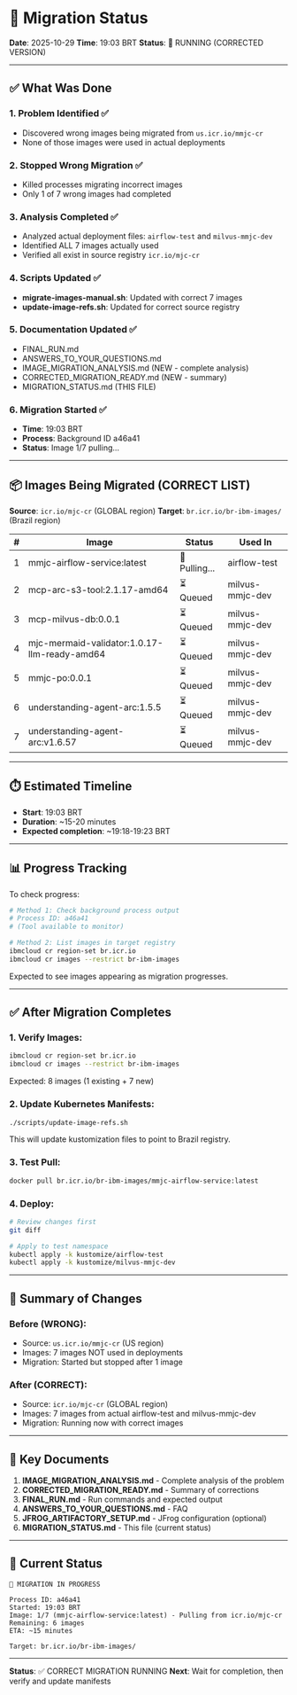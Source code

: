 # 🚀 Migration Status

**Date**: 2025-10-29
**Time**: 19:03 BRT
**Status**: 🔄 RUNNING (CORRECTED VERSION)

---

## ✅ What Was Done

### 1. Problem Identified ✅
- Discovered wrong images being migrated from `us.icr.io/mmjc-cr`
- None of those images were used in actual deployments

### 2. Stopped Wrong Migration ✅
- Killed processes migrating incorrect images
- Only 1 of 7 wrong images had completed

### 3. Analysis Completed ✅
- Analyzed actual deployment files: `airflow-test` and `milvus-mmjc-dev`
- Identified ALL 7 images actually used
- Verified all exist in source registry `icr.io/mjc-cr`

### 4. Scripts Updated ✅
- **migrate-images-manual.sh**: Updated with correct 7 images
- **update-image-refs.sh**: Updated for correct source registry

### 5. Documentation Updated ✅
- FINAL_RUN.md
- ANSWERS_TO_YOUR_QUESTIONS.md
- IMAGE_MIGRATION_ANALYSIS.md (NEW - complete analysis)
- CORRECTED_MIGRATION_READY.md (NEW - summary)
- MIGRATION_STATUS.md (THIS FILE)

### 6. Migration Started ✅
- **Time**: 19:03 BRT
- **Process**: Background ID a46a41
- **Status**: Image 1/7 pulling...

---

## 📦 Images Being Migrated (CORRECT LIST)

**Source**: `icr.io/mjc-cr` (GLOBAL region)
**Target**: `br.icr.io/br-ibm-images/` (Brazil region)

| # | Image | Status | Used In |
|---|-------|--------|---------|
| 1 | mmjc-airflow-service:latest | 🔄 Pulling... | airflow-test |
| 2 | mcp-arc-s3-tool:2.1.17-amd64 | ⏳ Queued | milvus-mmjc-dev |
| 3 | mcp-milvus-db:0.0.1 | ⏳ Queued | milvus-mmjc-dev |
| 4 | mjc-mermaid-validator:1.0.17-llm-ready-amd64 | ⏳ Queued | milvus-mmjc-dev |
| 5 | mmjc-po:0.0.1 | ⏳ Queued | milvus-mmjc-dev |
| 6 | understanding-agent-arc:1.5.5 | ⏳ Queued | milvus-mmjc-dev |
| 7 | understanding-agent-arc:v1.6.57 | ⏳ Queued | milvus-mmjc-dev |

---

## ⏱️ Estimated Timeline

- **Start**: 19:03 BRT
- **Duration**: ~15-20 minutes
- **Expected completion**: ~19:18-19:23 BRT

---

## 📊 Progress Tracking

To check progress:

```bash
# Method 1: Check background process output
# Process ID: a46a41
# (Tool available to monitor)

# Method 2: List images in target registry
ibmcloud cr region-set br.icr.io
ibmcloud cr images --restrict br-ibm-images
```

Expected to see images appearing as migration progresses.

---

## ✅ After Migration Completes

### 1. Verify Images:

```bash
ibmcloud cr region-set br.icr.io
ibmcloud cr images --restrict br-ibm-images
```

Expected: 8 images (1 existing + 7 new)

### 2. Update Kubernetes Manifests:

```bash
./scripts/update-image-refs.sh
```

This will update kustomization files to point to Brazil registry.

### 3. Test Pull:

```bash
docker pull br.icr.io/br-ibm-images/mmjc-airflow-service:latest
```

### 4. Deploy:

```bash
# Review changes first
git diff

# Apply to test namespace
kubectl apply -k kustomize/airflow-test
kubectl apply -k kustomize/milvus-mmjc-dev
```

---

## 📝 Summary of Changes

### Before (WRONG):
- Source: `us.icr.io/mmjc-cr` (US region)
- Images: 7 images NOT used in deployments
- Migration: Started but stopped after 1 image

### After (CORRECT):
- Source: `icr.io/mjc-cr` (GLOBAL region)
- Images: 7 images from actual airflow-test and milvus-mmjc-dev
- Migration: Running now with correct images

---

## 🎯 Key Documents

1. **IMAGE_MIGRATION_ANALYSIS.md** - Complete analysis of the problem
2. **CORRECTED_MIGRATION_READY.md** - Summary of corrections
3. **FINAL_RUN.md** - Run commands and expected output
4. **ANSWERS_TO_YOUR_QUESTIONS.md** - FAQ
5. **JFROG_ARTIFACTORY_SETUP.md** - JFrog configuration (optional)
6. **MIGRATION_STATUS.md** - This file (current status)

---

## 🔄 Current Status

```
🔄 MIGRATION IN PROGRESS

Process ID: a46a41
Started: 19:03 BRT
Image: 1/7 (mmjc-airflow-service:latest) - Pulling from icr.io/mjc-cr
Remaining: 6 images
ETA: ~15 minutes

Target: br.icr.io/br-ibm-images/
```

---

**Status**: ✅ CORRECT MIGRATION RUNNING
**Next**: Wait for completion, then verify and update manifests
